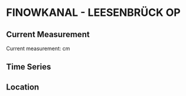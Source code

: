 # FINOWKANAL - LEESENBRÜCK OP

## Current Measurement

Current measurement: <Value topic="rivers/pegel-online/FiK/LEESENBRUECK-OP/measurementValue"/> cm

## Time Series

<TimeSeries topic="rivers/pegel-online/FiK/LEESENBRUECK-OP/measurementValue" period="week" />

## Location

<WorldMap>
  <Marker lat="52.837698619928304" lon="13.59394272973959" labelTopic="rivers/pegel-online/FiK/LEESENBRUECK-OP/measurementValue" />
</WorldMap>
